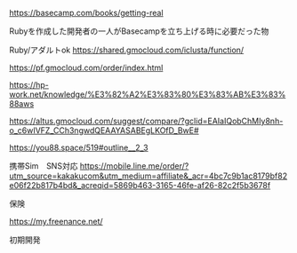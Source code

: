 https://basecamp.com/books/getting-real

Rubyを作成した開発者の一人がBasecampを立ち上げる時に必要だった物


Ruby/アダルトok
https://shared.gmocloud.com/iclusta/function/

https://pf.gmocloud.com/order/index.html

https://hp-work.net/knowledge/%E3%82%A2%E3%83%80%E3%83%AB%E3%83%88aws

https://altus.gmocloud.com/suggest/compare/?gclid=EAIaIQobChMIy8nh-o_c6wIVFZ_CCh3ngwdQEAAYASABEgLKOfD_BwE#

https://you88.space/519#outline__2_3


携帯Sim　SNS対応
https://mobile.line.me/order/?utm_source=kakakucom&utm_medium=affiliate&_acr=4bc7c9b1ac8179bf82e06f22b817b4bd&_acreqid=5869b463-3165-46fe-af26-82c2f5b3678f

保険

https://my.freenance.net/




初期開発



